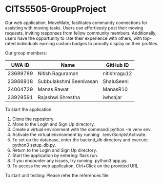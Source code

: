 # CITS5505-GroupProject

Our web application, MoveMate, facilitates community connections for assisting with moving tasks. Users can effortlessly post their moving requests, inviting responses from fellow community members. Additionally, users have the opportunity to rate their experience with others, with top-rated individuals earning custom badges to proudly display on their profiles. 

Our group members:

| UWA ID   | Name                    | GitHub ID  |
|----------|-------------------------|------------|
| 23689789 | Nitish Raguraman        | nitishragu12 |
| 23866918 | Subbulakshmi Seenivasan | ShaluSeeni |
| 24004729 | Manas Rawat             | ManasR10   |
| 23929591 | Rajashwi Shrestha       | iwhsajar   |

To start the application:

1. Clone the repository.
2. Move to the Login and Sign Up directory.
3. Create a virtual environment with the command: python -m venv env.
4. Activate the virtual environment by running: .\env\Scripts\Activate.
5. To set up the database, enter the backnd_db directory and execute: python3 setup_db.py.
6. Return to the Login and Sign Up directory.
7. Start the application by entering: flask run.
8. If you encounter any issues, try running: python3 app.py.
9. To access the web application, Ctrl+Click on the provided URL.

To start unit testing:
Please refer the references file
